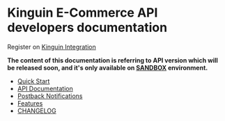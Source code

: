 # Kinguin E-Commerce API developers documentation

Register on [Kinguin Integration](https://www.kinguin.net/integration)

**The content of this documentation is referring to API version which will be released soon, and it's only available on [SANDBOX](quickstart/README.md) environment.**

- [Quick Start](quickstart/README.md)
- [API Documentation](api/README.md)
- [Postback Notifications](features/Postback.md)
- [Features](features/README.md)
- [CHANGELOG](CHANGELOG.md)
